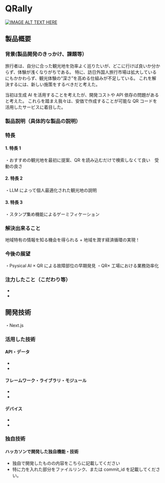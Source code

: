 # QRally

[![IMAGE ALT TEXT HERE](https://jphacks.com/wp-content/uploads/2025/05/JPHACKS2025_ogp.jpg)](https://www.youtube.com/watch?v=lA9EluZugD8)

## 製品概要

### 背景(製品開発のきっかけ、課題等）

旅行者は、自分に合った観光地を効率よく巡りたいが、どこに行けば良いか分からず、体験が浅くなりがちである。 特に、訪日外国人旅行市場は拡大しているにもかかわらず、観光体験の“深さ”を高める仕組みが不足している。 これを解決するには、新しい施策をするべきだと考えた。

当初は生成 AI を活用することを考えたが、開発コストや API 依存の問題があると考えた。 これらを踏まえ我々は、安価で作成することが可能な QR コードを活用したサービスに着目した。

### 製品説明（具体的な製品の説明）

### 特長

#### 1. 特長 1 　

・おすすめの観光地を最初に提案、QR を読み込むだけで検索しなくて良い　受動の良さ

#### 2. 特長 2

・LLM によって個人最適化された観光地の説明

#### 3. 特長 3

・スタンプ集め機能によるゲーミフィケーション

### 解決出来ること

地域特有の情報を知る機会を得られる + 地域を潤す経済循環の実現！

### 今後の展望

・Psysical AI × QR による故障部位の早期発見
・QR× 工場における業務効率化

### 注力したこと（こだわり等）

-
-

## 開発技術

・Next.js

### 活用した技術

#### API・データ

-
-

#### フレームワーク・ライブラリ・モジュール

-
-

#### デバイス

-
-

### 独自技術

#### ハッカソンで開発した独自機能・技術

- 独自で開発したものの内容をこちらに記載してください
- 特に力を入れた部分をファイルリンク、または commit_id を記載してください。